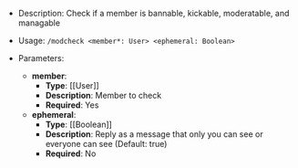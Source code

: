 - Description: Check if a member is bannable, kickable, moderatable, and managable

- Usage: ``/modcheck <member*: User> <ephemeral: Boolean>``

- Parameters:
	- **member**: 
		- **Type**: [[User]]
		- **Description**: Member to check
		- **Required**: Yes
	- **ephemeral**: 
		- **Type**: [[Boolean]]
		- **Description**: Reply as a message that only you can see or everyone can see (Default: true)
		- **Required**: No